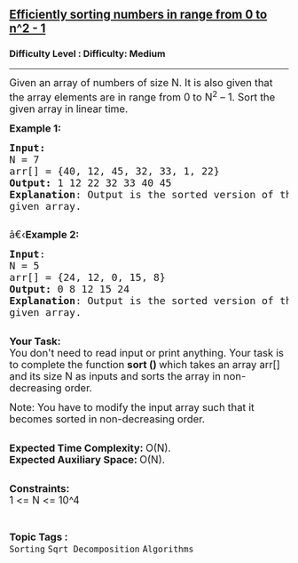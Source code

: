 <h2><a href="https://www.geeksforgeeks.org/problems/efficiently-sorting-number-from-0-to-n2-15444/1?page=2&difficulty=Medium&status=unsolved,attempted&sortBy=accuracy">Efficiently sorting numbers in range from 0 to n^2 - 1</a></h2><h3>Difficulty Level : Difficulty: Medium</h3><hr><div class="problems_problem_content__Xm_eO"><p><span style="font-size:18px">Given an array of numbers of size N. It is also given that the array elements are in range from 0 to N<sup>2</sup>&nbsp;– 1. Sort the given array in linear time.</span></p>

<p><span style="font-size:18px"><strong>Example 1:</strong></span></p>

<pre><span style="font-size:18px"><strong>Input:</strong>
N = 7
arr[] = {40, 12, 45, 32, 33, 1, 22</span><span style="font-size:18px">}
<strong>Output:</strong> 1 12 22 32 33 40 45
<strong>Explanation</strong>: Output is the sorted version of the
given array.
</span>
</pre>

<p><span style="font-size:18px">â€‹<strong>Example 2:</strong></span></p>

<pre><span style="font-size:18px"><strong>Input</strong>: 
N = 5
arr[] = {24, 12, 0, 15,&nbsp;8}
<strong>Output:</strong> 0 8 12 15 24
<strong>Explanation</strong>: Output is the sorted version of the
given array.</span></pre>

<p><br>
<span style="font-size:18px"><strong>Your Task:</strong><br>
You don't need to read input or print anything. Your task is to complete the function&nbsp;<strong>sort ()&nbsp;</strong>which takes an array arr[] and its size N as inputs and sorts the array in non-decreasing order.&nbsp;</span></p>

<p><span style="font-size:18px">Note: You have to modify the input array such that it becomes sorted in non-decreasing order.</span></p>

<p><br>
<span style="font-size:18px"><strong>Expected Time Complexity:&nbsp;</strong>O(N).&nbsp;<br>
<strong>Expected Auxiliary Space:&nbsp;</strong>O(N).</span></p>

<p><br>
<span style="font-size:18px"><strong>Constraints:</strong><br>
1 &lt;= N&nbsp;&lt;= 10^4</span></p>
</div><br><p><span style=font-size:18px><strong>Topic Tags : </strong><br><code>Sorting</code>&nbsp;<code>Sqrt Decomposition</code>&nbsp;<code>Algorithms</code>&nbsp;